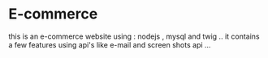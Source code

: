 # E-commerce

this is an e-commerce website using : nodejs , mysql and twig .. it contains a few features using api's like e-mail and screen shots api ...
